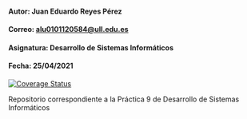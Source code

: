 #### Autor: Juan Eduardo Reyes Pérez
#### Correo: alu0101120584@ull.edu.es
#### Asignatura: Desarrollo de Sistemas Informáticos
#### Fecha: 25/04/2021

[![Coverage Status](https://coveralls.io/repos/github/ULL-ESIT-INF-DSI-2021/ull-esit-inf-dsi-20-21-prct09-async-fs-process-eduardoreyes99/badge.svg?branch=main)](https://coveralls.io/github/ULL-ESIT-INF-DSI-2021/ull-esit-inf-dsi-20-21-prct09-async-fs-process-eduardoreyes99?branch=main)

Repositorio correspondiente a la Práctica 9 de Desarrollo de Sistemas Informáticos
